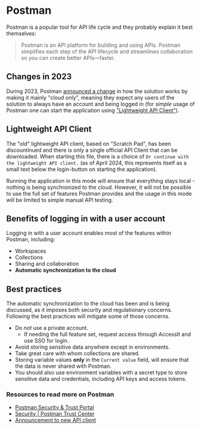 # Postman

Postman is a popular tool for API life cycle and they probably explain it best themselves:
> Postman is an API platform for building and using APIs. Postman simplifies each step of the API lifecycle and streamlines collaboration so you can create better APIs—faster.

## Changes in 2023

During 2023, Postman [announced a change](https://blog.postman.com/announcing-new-lightweight-postman-api-client/) in how the solution works by making it mainly "cloud only",
meaning they expect any users of the solution to always have an account and being logged in (for _simple_ usage of Postman one can start the application using ["Lightweight API Client"](#lightweight-api-client)).

## Lightweight API Client
The "old" lightweight API client, based on "Scratch Pad", has been discountinued and there is only a single official API Client that can be downloaded.
When starting this file, there is a choice of `Or continue with the lightweight API client.` (as of April 2024, this represents itself as a small text below the login-button on starting the application).

Running the application in this mode will ensure that everything stays local - nothing is being synchronized to the cloud.
However, it will not be possible to use the full set of features Postman provides and the usage in this mode will be limited to simple manual API testing.

## Benefits of logging in with a user account
Logging in with a user account enables most of the features within Postman, including:

- Workspaces
- Collections
- Sharing and collaboration
- **Automatic synchronization to the cloud**

## Best practices
The automatic synchronization to the cloud has been and is being discussed, as it imposes both security and regulationary concerns.
Following the best practices will mitigate some of those concerns.
- Do _not_ use a private account.
  - If needing the full feature set, request access through AccessIt and use SSO for login.
- Avoid storing sensitive data anywhere except in environments.
- Take great care with whom collections are shared.
- Storing variable values **only** in the `Current value` field, will ensure that the data is never shared with Postman.
- You should also use environment variables with a secret type to store sensitive data and credentials, including API keys and access tokens.

### Resources to read more on Postman

- [Postman Security & Trust Portal](https://security.postman.com/)
- [Security | Postman Trust Center](https://www.postman.com/trust/security/)
- [Announcement to new API client](https://blog.postman.com/announcing-new-lightweight-postman-api-client/)


